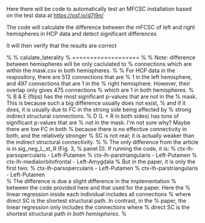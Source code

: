 Here there will be code to automatically test an MFCSC installation based on the test data at https://osf.io/d7j9n/

The code will calculate the difference between the mFCSC of left and right hemispheres in HCP data and detect significant differences

It will then verify that the results are correct


%
%      calulate_laterality
%      ===================
%
%      Note: difference between hemispheres will be only caclulated to
%      connections which are within the mask.csv in both hemispheres.
%
%      For HCP data in the respository, there are 512 connections that are
%      1 in the left hemisphere, and 497 connections that are 1 in the
%      right hemisphere. However, their overlap only gives 475 connections
%      which are 1 in both hemispheres.
%
%      B & E (flips) has the most significant p-values that are not in the
%      mask. This is because such a big difference usually does not exist,
%      and if it does, it is usually due to FC in the strong side being affected by
%      strong indirect structural connections.
%      D (L < R in both sides) has tons of significant p-values that are
%      not in the mask. I'm not sure why? Maybe there are low FC in both
%      because there is no effective connectivity in both, and the relatively stronger
%      SC is not real; it is actually weaker than the indirect structural connectivity.
%
%      The only difference from the article is in sig_neg_L_st_R (Fig. 3,
%      panel D). If running the code, it is:
%           ctx-lh-parsopercularis - Left-Putamen
%           ctx-lh-parstriangularis - Left-Putamen
%           ctx-lh-medialorbitofrontal - Left-Amygdala
%      But in the paper, it is only the first two:
%           ctx-lh-parsopercularis - Left-Putamen
%           ctx-lh-parstriangularis - Left-Putamen           
%      The difference is due a slight difference in the implementation
%      between the code provided here and that used for the paper. Here the
%      linear regression inside each individual includes all connections
%      where direct SC is the shortest structural path. In contrast, in the
%      paper, the linear regression only includes the connections where
%      direct SC is the shortest structural path *in both hemispheres*.
%


